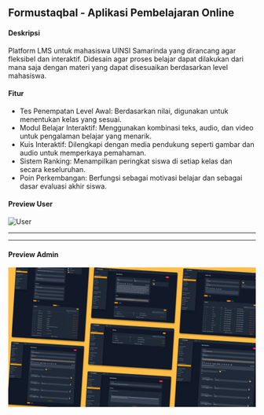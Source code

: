 ## Formustaqbal - Aplikasi Pembelajaran Online

#### Deskripsi

<p>
Platform LMS untuk mahasiswa UINSI Samarinda yang dirancang agar fleksibel dan interaktif. Didesain agar proses belajar dapat dilakukan dari mana saja dengan materi yang dapat disesuaikan berdasarkan level mahasiswa.
</p>

#### Fitur

<ul>
    <li>
        Tes Penempatan Level Awal: Berdasarkan nilai, digunakan untuk menentukan kelas yang sesuai.
    </li>
    <li>
        Modul Belajar Interaktif: Menggunakan kombinasi teks, audio, dan video untuk pengalaman belajar yang menarik.
    </li>
    <li> 
        Kuis Interaktif: Dilengkapi dengan media pendukung seperti gambar dan audio untuk memperkaya pemahaman.
    </li> 
    <li> 
        Sistem Ranking: Menampilkan peringkat siswa di setiap kelas dan secara keseluruhan.
    </li>
    <li> 
        Poin Perkembangan: Berfungsi sebagai motivasi belajar dan sebagai dasar evaluasi akhir siswa.
    </li>
</ul>

#### Preview User

<img src="formustaqbal-user.png" alt="User"/>

---

---

#### Preview Admin

<img src="formustaqbal-admin.png" alt="Admin"/>
